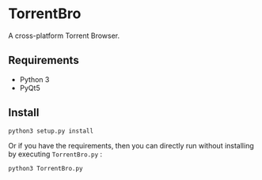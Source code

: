 # TorrentBro

A cross-platform Torrent Browser.

## Requirements

* Python 3
* PyQt5

## Install

```bash
python3 setup.py install
```

Or if you have the requirements, then you can directly run without installing by executing `TorrentBro.py` :

```
python3 TorrentBro.py
```
